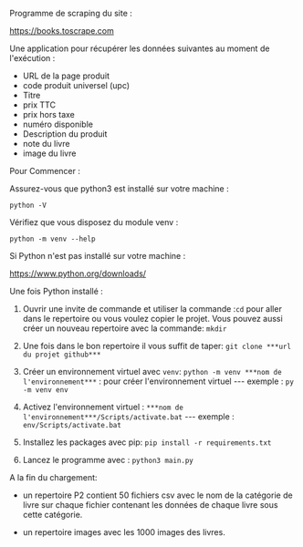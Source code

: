 Programme de scraping du site :

https://books.toscrape.com

Une application pour récupérer les données suivantes au moment de l'exécution :
 - URL de la page produit
 - code produit universel (upc)
 - Titre
 - prix TTC
 - prix hors taxe
 - numéro disponible
 - Description du produit
 - note du livre
 - image du livre


Pour Commencer :

Assurez-vous que python3 est installé sur votre machine : 

`python -V`

Vérifiez que vous disposez du module venv : 

`python -m venv --help`


Si Python n'est pas installé sur votre machine :

https://www.python.org/downloads/
 

Une fois Python installé :

1. Ouvrir une invite de commande et utiliser la commande :`cd` pour aller dans le repertoire ou vous voulez copier le projet.
Vous pouvez aussi créer un nouveau repertoire avec la commande: `mkdir`

2. Une fois dans le bon repertoire il vous suffit de taper:
`git clone ***url du projet github***`

3. Créer un environnement virtuel avec `venv`:
`python -m venv ***nom de l'environnement***` : pour créer l'environnement virtuel --- exemple : `py -m venv env`

4. Activez l'environnement virtuel :
`***nom de l'environnement***/Scripts/activate.bat` --- exemple : `env/Scripts/activate.bat`

5. Installez les packages avec pip: `pip install -r requirements.txt`

6. Lancez le programme avec : `python3 main.py`


A la fin du chargement:

- un repertoire P2 contient 50 fichiers csv avec le nom de la catégorie de livre sur chaque fichier contenant les données de chaque livre sous cette catégorie.

- un repertoire images avec les 1000 images des livres.
